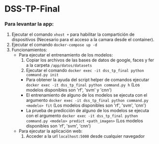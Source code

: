 # DSS-TP-Final

### Para levantar la app:
1. Ejecutar el comando ```xhost +``` para habilitar la compartición de dispositivos (Necesario para el acceso a la camara desde el container).
2. Ejecutar el comando ```docker-compose up -d```
3. Funcionamientos:
    - Para ejecutar el entrenamiento de los modelos:
        1. Copiar los archivos de las bases de datos de google, faces y fer a la carpeta ```/app/datos/datasets```
        2. Ejecutar el comando ```docker exec -it dss_tp_final python command.py init```
        - Para obtener la ayuda del script helper de comandos ejecutar ```docker exec -it dss_tp_final python command.py h``` (Los modelos disponibles son 'rf', 'svm' y 'cnn')
        - El entrenamiento de alguno de los modelos se ejecuta con el argumento ```docker exec -it dss_tp_final python command.py <modelo> fit``` (Los modelos disponibles son 'rf', 'svm', 'cnn')
        - La prueba de predicción de alguno de los modelos se ejecuta con el argumento ```docker exec -it dss_tp_final python command.py <modelo> predict <path_imagen>``` (Los modelos disponibles son 'rf', 'svm', 'cnn')
    - Para ejecutar la aplicación web:
        1. Acceder a la url ```localhost:5000``` desde cualquier navegador
